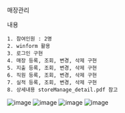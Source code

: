 
매장관리

내용

    1. 참여인원 : 2명
    2. winform 활용
    3. 로그인 구현
    4. 매장 등록, 조회, 변경, 삭제 구현
    5. 지출 등록, 조회, 변경, 삭제 구현
    6. 직원 등록, 조회, 변경, 삭제 구현
    7. 실적 등록, 조회, 변경, 삭제 구현
    8. 상세내용 storeManage_detail.pdf 참고


![image](https://user-images.githubusercontent.com/26050767/87369703-1bd9bf00-c5bc-11ea-99ed-9bbf34f487b7.png)
![image](https://user-images.githubusercontent.com/26050767/87369711-1f6d4600-c5bc-11ea-9d01-a1860897c06d.png)
![image](https://user-images.githubusercontent.com/26050767/87369727-2431fa00-c5bc-11ea-9adf-c3bfa4e68f54.png)
![image](https://user-images.githubusercontent.com/26050767/87369848-7246fd80-c5bc-11ea-9b4d-87ca1634a8cc.png)
